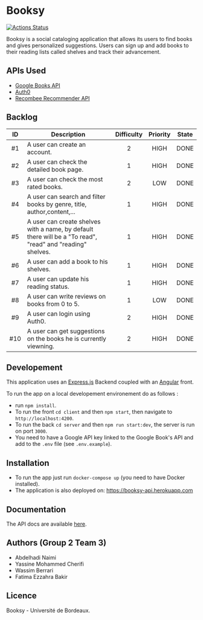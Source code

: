 # Booksy

[![Actions Status](https://github.com/abdelhadinaimi/booksy/workflows/build/badge.svg)](https://github.com/abdelhadinaimi/booksy/actions)

Booksy is a social cataloging application that allows its users to find books and gives personalized suggestions. Users can sign up and add books to their reading lists called shelves and track their advancement.

## APIs Used
- [Google Books API](https://developers.google.com/books)
- [Auth0](http://auth0.com/)
- [Recombee Recommender API](https://www.recombee.com/)

## Backlog

| ID | Description | Difficulty | Priority  | State |
|:-:|--|:-:|:-:|:-:|
| #1 | A user can create an account.| 2 | HIGH | DONE |
| #2 | A user can check the detailed book page.| 1 | HIGH | DONE |
| #3 | A user can check the most rated books.| 2 | LOW | DONE |
| #4 | A user can search and filter books by genre, title, author,content,...| 1 | HIGH | DONE |
| #5 | A user can create shelves with a name, by default there will be a "To read", "read" and "reading" shelves.| 1 | HIGH | DONE |
| #6 | A user can add a book to his shelves.| 1 | HIGH | DONE |
| #7 | A user can update his reading status.| 1 | HIGH | DONE |
| #8 | A user can write reviews on books from 0 to 5.| 1 | LOW | DONE |
| #9 | A user can login using Auth0.| 2 | HIGH | DONE |
| #10 | A user can get suggestions on the books he is currently viewning.| 2 | HIGH | DONE |

## Developement
This application uses an [Express.js](https://expressjs.com/) Backend coupled with an [Angular](https://angular.io/) front.

To run the app on a local developement environement do as follows :
- run `npm install`.
- To run the front `cd client` and then `npm start`, then navigate to `http://localhost:4200`.
- To run the back `cd server` and then `npm run start:dev`, the server is run on port `3000`.
- You need to have a Google API key linked to the Google Book's API and add to the `.env` file (see `.env.example`).

## Installation
- To run the app just run `docker-compose up`  (you need to have Docker installed).
- The application is also deployed on: https://booksy-api.herokuapp.com


## Documentation
The API docs are available [here](https://booksy-api.herokuapp.com/api-docs/).

## Authors (Group 2 Team 3)
- Abdelhadi Naimi
- Yassine Mohammed Cherifi
- Wassim Berrari
- Fatima Ezzahra Bakir

## Licence
Booksy - Université de Bordeaux.
